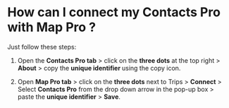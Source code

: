 # How can I connect my Contacts Pro with Map Pro ?

<p class="no-margin">Just follow these steps:</p>
<p class="no-margin"></p>
<ol>
<li>
<p class="no-margin">Open the <b>Contacts Pro tab</b> &gt; click on the <b>three dots</b> at the top right &gt; <b>About</b> &gt; copy the <b>unique identifier </b>using the copy icon.</p>
</li>
<li>
<p class="no-margin">Open <b>Map Pro tab</b> &gt; click on the <b>three dots</b> next to Trips &gt; <b>Connect</b> &gt; Select <b>Contacts Pro</b> from the drop down arrow in the pop-up box &gt; paste the <b>unique identifier</b> &gt; <b>Save</b>.</p>
</li>
</ol>

<Intercom />
<Hubspot />
<Clarity />
<GoogleAnalytics />

